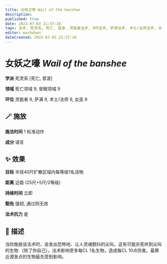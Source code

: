 ```yaml
---
title: 女妖之嚎 Wail of the banshee
description: 
published: true
date: 2023-07-03 21:37:18
tags: 法术, 死灵系, 死亡, 音波, 灵能者法术, 9环法术, 萨满法术, 术士/法师法术, 女巫法术, 死亡领域, 安眠领域
editor: markdown
dateCreated: 2023-07-03 21:37:18
---
```


# **女妖之嚎** *Wail of the banshee*

**学派** 死灵系 \[死亡, 音波\] 

**领域** 死亡领域 9, 安眠领域 9

**环位** 灵能者 9, 萨满 9, 术士/法师 9, 女巫 9

## 🪄 施放

**施法时间** 1 标准动作

**成分** 语言

## ✨ 效果 

**目标** 半径40尺扩散区域内每等级1名活物 

**距离** 近距 (25尺+5尺/2等级)  

**持续时间** 立即 

**豁免** 强韧, 通过则无效

**法术抗力** 是

## 📖 描述

当你施放该法术时，会发出恐怖地、让人灵魂颤抖的尖叫，这有可能杀死听到尖叫的生物 （除了你自己）。法术影响至多每CL 1名生物，造成每CL 10点伤害。最靠近源发点的生物最先受到影响。
    
